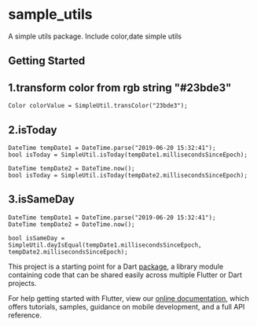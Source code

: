 # sample_utils

A simple utils package.
Include color,date simple utils

## Getting Started

## 1.transform color from rgb string "#23bde3"
```
Color colorValue = SimpleUtil.transColor("23bde3");
```

## 2.isToday
```
DateTime tempDate1 = DateTime.parse("2019-06-20 15:32:41");
bool isToday = SimpleUtil.isToday(tempDate1.millisecondsSinceEpoch);

DateTime tempDate2 = DateTime.now();
bool isToday = SimpleUtil.isToday(tempDate2.millisecondsSinceEpoch);

```

## 3.isSameDay
```
DateTime tempDate1 = DateTime.parse("2019-06-20 15:32:41");
DateTime tempDate2 = DateTime.now();

bool isSameDay = SimpleUtil.dayIsEqual(tempDate1.millisecondsSinceEpoch, tempDate2.millisecondsSinceEpoch);

```

This project is a starting point for a Dart
[package](https://flutter.dev/developing-packages/),
a library module containing code that can be shared easily across
multiple Flutter or Dart projects.

For help getting started with Flutter, view our 
[online documentation](https://flutter.dev/docs), which offers tutorials, 
samples, guidance on mobile development, and a full API reference.
